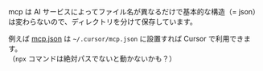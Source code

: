 mcp は AI サービスによってファイル名が異なるだけで基本的な構造（= json）は変わらないので、ディレクトリを分けて保存しています。

例えば [mcp.json](./mcp.json) は `~/.cursor/mcp.json` に設置すれば Cursor で利用できます。  
（`npx` コマンドは絶対パスでないと動かないかも？）

